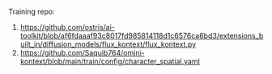 Training repo:
1. https://github.com/ostris/ai-toolkit/blob/af6fdaaaf93c8017fd985814118d1c6576ca6bd3/extensions_built_in/diffusion_models/flux_kontext/flux_kontext.py
2. https://github.com/Saquib764/omini-kontext/blob/main/train/config/character_spatial.yaml